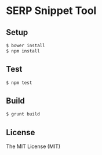 SERP Snippet Tool
=================

Setup
-----

```bash
$ bower install
$ npm install
```

Test
----

```bash
$ npm test
```

Build
-----

```bash
$ grunt build
```

License
-------

The MIT License (MIT)
